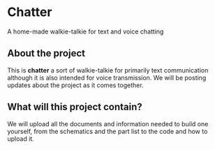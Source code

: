 # Chatter
A home-made walkie-talkie for text and voice chatting 

## About the project
This is **chatter** a sort of walkie-talkie for primarily text communication although it is also intended for voice transmission. We will be posting updates about the project as it comes together.

## What will this project contain?
We will upload all the documents and information needed to build one yourself, from the schematics and the part list to the code and how to upload it. 
